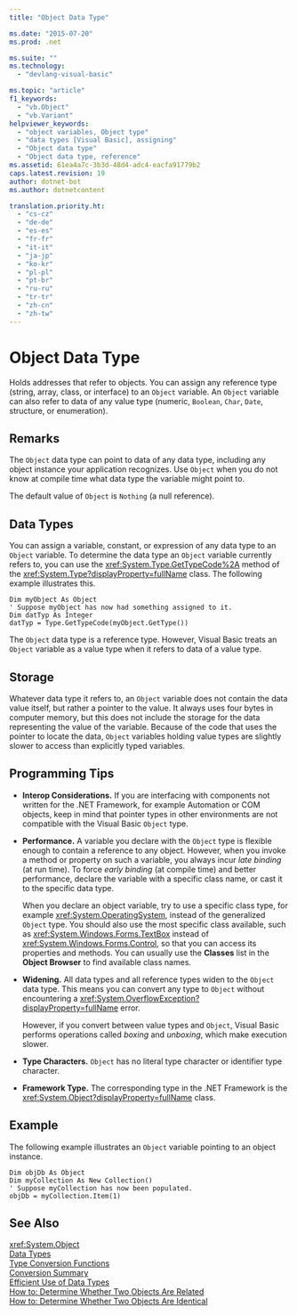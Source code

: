 ```yaml
---
title: "Object Data Type"

ms.date: "2015-07-20"
ms.prod: .net

ms.suite: ""
ms.technology: 
  - "devlang-visual-basic"

ms.topic: "article"
f1_keywords: 
  - "vb.Object"
  - "vb.Variant"
helpviewer_keywords: 
  - "object variables, Object type"
  - "data types [Visual Basic], assigning"
  - "Object data type"
  - "Object data type, reference"
ms.assetid: 61ea4a7c-3b3d-48d4-adc4-eacfa91779b2
caps.latest.revision: 19
author: dotnet-bot
ms.author: dotnetcontent

translation.priority.ht: 
  - "cs-cz"
  - "de-de"
  - "es-es"
  - "fr-fr"
  - "it-it"
  - "ja-jp"
  - "ko-kr"
  - "pl-pl"
  - "pt-br"
  - "ru-ru"
  - "tr-tr"
  - "zh-cn"
  - "zh-tw"
---
```

# Object Data Type
Holds addresses that refer to objects. You can assign any reference type (string, array, class, or interface) to an `Object` variable. An `Object` variable can also refer to data of any value type (numeric, `Boolean`, `Char`, `Date`, structure, or enumeration).  
  
## Remarks  
 The `Object` data type can point to data of any data type, including any object instance your application recognizes. Use `Object` when you do not know at compile time what data type the variable might point to.  
  
 The default value of `Object` is `Nothing` (a null reference).  
  
## Data Types  
 You can assign a variable, constant, or expression of any data type to an `Object` variable. To determine the data type an `Object` variable currently refers to, you can use the <xref:System.Type.GetTypeCode%2A> method of the <xref:System.Type?displayProperty=fullName> class. The following example illustrates this.  
  
```  
Dim myObject As Object  
' Suppose myObject has now had something assigned to it.  
Dim datTyp As Integer  
datTyp = Type.GetTypeCode(myObject.GetType())  
```  
  
 The `Object` data type is a reference type. However, Visual Basic treats an `Object` variable as a value type when it refers to data of a value type.  
  
## Storage  
 Whatever data type it refers to, an `Object` variable does not contain the data value itself, but rather a pointer to the value. It always uses four bytes in computer memory, but this does not include the storage for the data representing the value of the variable. Because of the code that uses the pointer to locate the data, `Object` variables holding value types are slightly slower to access than explicitly typed variables.  
  
## Programming Tips  
  
-   **Interop Considerations.** If you are interfacing with components not written for the .NET Framework, for example Automation or COM objects, keep in mind that pointer types in other environments are not compatible with the Visual Basic `Object` type.  
  
-   **Performance.** A variable you declare with the `Object` type is flexible enough to contain a reference to any object. However, when you invoke a method or property on such a variable, you always incur *late binding* (at run time). To force *early binding* (at compile time) and better performance, declare the variable with a specific class name, or cast it to the specific data type.  
  
     When you declare an object variable, try to use a specific class type, for example <xref:System.OperatingSystem>, instead of the generalized `Object` type. You should also use the most specific class available, such as <xref:System.Windows.Forms.TextBox> instead of <xref:System.Windows.Forms.Control>, so that you can access its properties and methods. You can usually use the **Classes** list in the **Object Browser** to find available class names.  
  
-   **Widening.** All data types and all reference types widen to the `Object` data type. This means you can convert any type to `Object` without encountering a <xref:System.OverflowException?displayProperty=fullName> error.  
  
     However, if you convert between value types and `Object`, Visual Basic performs operations called *boxing* and *unboxing*, which make execution slower.  
  
-   **Type Characters.** `Object` has no literal type character or identifier type character.  
  
-   **Framework Type.** The corresponding type in the .NET Framework is the <xref:System.Object?displayProperty=fullName> class.  
  
## Example  
 The following example illustrates an `Object` variable pointing to an object instance.  
  
```  
Dim objDb As Object  
Dim myCollection As New Collection()  
' Suppose myCollection has now been populated.  
objDb = myCollection.Item(1)  
```  
  
## See Also  
 <xref:System.Object>   
 [Data Types](../../../visual-basic/language-reference/data-types/data-type-summary.md)   
 [Type Conversion Functions](../../../visual-basic/language-reference/functions/type-conversion-functions.md)   
 [Conversion Summary](../../../visual-basic/language-reference/keywords/conversion-summary.md)   
 [Efficient Use of Data Types](../../../visual-basic/programming-guide/language-features/data-types/efficient-use-of-data-types.md)   
 [How to: Determine Whether Two Objects Are Related](../../../visual-basic/programming-guide/language-features/variables/how-to-determine-whether-two-objects-are-related.md)   
 [How to: Determine Whether Two Objects Are Identical](../../../visual-basic/programming-guide/language-features/variables/how-to-determine-whether-two-objects-are-identical.md)
